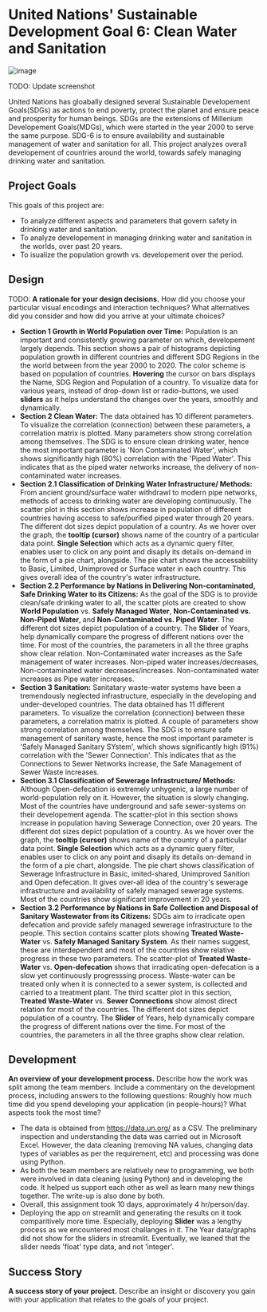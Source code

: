 # United Nations' Sustainable Development Goal 6: Clean Water and Sanitation

![image](https://user-images.githubusercontent.com/98185275/155860179-b8936965-f264-4458-9212-88e58f5d045f.png)

TODO: Update screenshot

United Nations has gloabally designed several Sustainable Developement Goals(SDGs) as actions to end poverty, protect the planet and ensure peace and prosperity for human beings. SDGs are the extensions of Millenium Developement Goals(MDGs), which were started in the year 2000 to serve the same purpose. SDG-6 is to ensure availability and sustainable management of water and sanitation for all. This project analyzes overall developement of countries around the world, towards safely managing drinking water and sanitation. 

## Project Goals

This goals of this project are:
- To analyze different aspects and parameters that govern safety in drinking water and sanitation.
- To analyze developement in managing drinking water and sanitation in the worlds, over past 20 years.
- To isualize the population growth vs. developement over the period.


## Design

TODO: **A rationale for your design decisions.** How did you choose your particular visual encodings and interaction techniques? What alternatives did you consider and how did you arrive at your ultimate choices?
- **Section 1 Growth in World Population over Time:** Population is an important and consistently growing parameter on which, developement largely depends. This section shows a pair of histograms depicting population growth in different countries and different SDG Regions in the the world between from the year 2000 to 2020. The color scheme is based on population of countries. **Hovering** the cursor on bars displays the Name, SDG Region and Population of a country. To visualize data for various years, instead of drop-down list or radio-buttons, we used **sliders** as it helps understand the changes over the years, smoothly and dynamically.
- **Section 2 Clean Water:** The data obtained has 10 different parameters. To visualize the correlation (connection) between these parameters, a correlation matrix is plotted. Many parameters show strong correlation among themselves. The SDG is to ensure clean drinking water, hence the most important parameter is 'Non Contaminated Water', which shows significantly high (80%) correlation with the 'Piped Water'. This indicates that as the piped water networks increase, the delivery of non-contaminated water increases.
- **Section 2.1 Classification of Drinking Water Infrastructure/ Methods:** From ancient ground/surface water withdrawl to modern pipe networks, methods of access to drinking water are developing continuously. The scatter plot in this section shows increase in population of different countries having access to safe/purified piped water through 20 years. The different dot sizes depict population of a country. As we hover over the graph, the **tooltip (cursor)** shows name of the country of a particular data point. **Single Selection** which acts as a dynamic query filter, enables user to click on any point and disaply its details on-demand in the form of a pie chart, alongside. The pie chart shows the accessability to Basic, Limited, Unimproved or Surface water in each country. This gives overall idea of the country's water infrastructure. 
- **Section 2.2 Performance by Nations in Delivering Non-contaminated, Safe Drinking Water to its Citizens:** As the goal of the SDG is to provide clean/safe drinking water to all, the scatter plots are created to show **World Population** vs. **Safely Managed Water**, **Non-Contaminated vs. Non-Piped Water**, and **Non-Contaminated vs. Piped Water**. The different dot sizes depict population of a country. The **Slider** of Years, help dynamically compare the progress of different nations over the time. For most of the countries, the parameters in all the three graphs show clear relation. Non-Contaminated water increases as the Safe management of water increases. Non-piped water increases/decreases, Non-contaminated water decreases/increases. Non-contaminated water increases as Pipe water increases.
- **Section 3 Sanitation:** Sanitatary waste-water systems have been a tremendously neglected infrastructure, especially in the developing and under-developed countries. The data obtained has 11 different parameters. To visualize the correlation (connection) between these parameters, a correlation matrix is plotted. A couple of parameters show strong correlation among themselves. The SDG is to ensure safe management of sanitary waste, hence the most important parameter is 'Safely Managed Sanitary SYstem', which shows significantly high (91%) correlation with the 'Sewer Connection'. This indicates that as the Connections to Sewer Networks increase, the Safe Management of Sewer Waste increases.
- **Section 3.1 Classification of Sewerage Infrastructure/ Methods:** Although Open-defecation is extremely unhygenic, a large number of world-population rely on it. However, the situation is slowly changing. Most of the countries have underground and safe sewer-systems on their developement agenda. The scatter-plot in this section shows increase in population having Sewerage Connection, over 20 years. The different dot sizes depict population of a country. As we hover over the graph, the **tooltip (cursor)** shows name of the country of a particular data point. **Single Selection** which acts as a dynamic query filter, enables user to click on any point and disaply its details on-demand in the form of a pie chart, alongside. The pie chart shows classification of Sewerage Infrastructure in Basic, imited-shared, Unimproved Sanition and Open defecation. It gives over-all idea of the country's sewerage infrastructure and availability of safely managed sewerage systems. Most of the countries show significant improvement in 20 years.
- **Section 3.2 Performance by Nations in Safe Collection and Disposal of Sanitary Wastewater from its Citizens:** SDGs aim to irradicate open defecation and provide safely managed sewerage infrastructure to the people. This section contains scatter plots showing **Treated Waste-Water** vs. **Safely Managed Sanitary System**. As their names suggest, these are interdependent and most of the countries show relative progress in these two parameters. The scatter-plot of **Treated Waste-Water** vs. **Open-defecation** shows that irradicating open-defecation is a slow yet continuously progresssing process. Waste-water can be treated only when it is connected to a sewer system, is collected and carried to a treatment plant. The third scatter plot in this section, **Treated Waste-Water** vs. **Sewer Connections** show almost direct relation for most of the countries. The different dot sizes depict population of a country. The **Slider** of Years, help dynamically compare the progress of different nations over the time. For most of the countries, the parameters in all the three graphs show clear relation.

## Development

**An overview of your development process.** Describe how the work was split among the team members. Include a commentary on the development process, including answers to the following questions: Roughly how much time did you spend developing your application (in people-hours)? What aspects took the most time?
- The data is obtained from https://data.un.org/ as a CSV. The preliminary inspection and understanding the data was carried out in Microsoft Excel. However, the data cleaning (removing NA values, changing data types of variables as per the requirement, etc) and processing was done using Python. 
- As both the team members are relatively new to programming, we both were involved in data cleaning (using Python) and in developing the code. It helped us support each other as well as learn many new things together. The write-up is also done by both. 
- Overall, this assignment took 10 days, approximately 4 hr/person/day.
- Deploying the app on streamlit and generating the results on it took comparitively more time. Especially, deploying **Slider** was a lengthy process as we encountered most challanges in it. The Year data/graphs did not show for the sliders in streamlit. Eventually, we leaned that the slider needs 'float' type data, and not 'integer'.

## Success Story

**A success story of your project.** Describe an insight or discovery you gain with your application that relates to the goals of your project.
